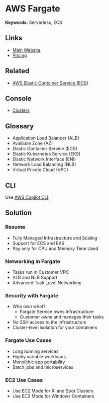 # AWS Fargate

<!--
https://www.youtube.com/watch?v=fMiX5dZ9v4w
-->

**Keywords:** Serverless, ECS

## Links

- [Main Website](https://aws.amazon.com/fargate/)
- [Pricing](https://aws.amazon.com/fargate/pricing/)

## Related

- [AWS Elastic Container Service (ECS)](/aws/services/aws-ecs.md)

## Console

- [Clusters](https://console.aws.amazon.com/eks/home#/clusters)

## Glossary

- Application Load Balancer (ALB)
- Available Zone (AZ)
- Elastic Container Service (ECS)
- Elastic Kubernetes Service (EKS)
- Elastic Network Interface (ENI)
- Network Load Balancing (NLB)
- Virtual Private Cloud (VPC)

## CLI

Use [AWS Copilot CLI](/aws/services/aws-copilot-cli.md).

## Solution

### Resume

- Fully Managed Infrastructure and Scaling
- Support for ECS and EKS
- Pay only for CPU and Memory Time Used

### Networking in Fargate

- Tasks run in Customer VPC
- ALB and NLB Support
- Advanced Task Level Networking

### Security with Fargate

- Who own what?
  - Fargate Service owns infrastructure
  - Customer owns and manages their tasks
- No SSH access to the infrastructure
- Cluster-level isolation for your containers

### Fargate Use Cases

- Long running services
- Highly variable workloads
- Monolithic app portability
- Batch jobs and microservices

### EC2 Use Cases

- Use EC2 Mode for RI and Spot Clusters
- Use EC2 Mode for Windows Containers
